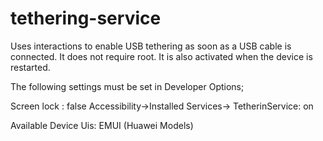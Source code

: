 # tethering-service

Uses interactions to enable USB tethering as soon as a USB cable is connected. It does not require root. It is also activated when the device is restarted.

The following settings must be set in Developer Options;

Screen lock : false
Accessibility->Installed Services-> TetherinService: on

Available Device Uis:
EMUI (Huawei Models)

